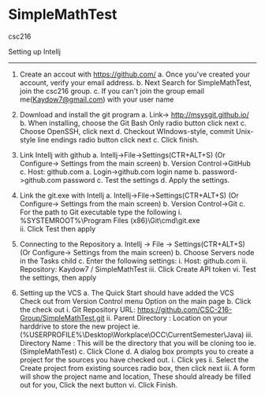 SimpleMathTest
==============

csc216

Setting up Intellj

-----------------

1. Create an accout with https://github.com/
	a. Once you've created your account, verify your email address.
	b. Next Search for SimpleMathTest, join the csc216 group.
	c. If you can't join the group email me(Kaydow7@gmail.com) with your user name

2. Download and install the git program
	a. Link-> http://msysgit.github.io/
	b. When installing, choose the Git Bash Only radio button click next
	c. Choose OpenSSH, click next
	d. Checkout WIndows-style, commit Unix-style line endings radio button click next
	c. Click finish.
	

3. Link Intellj with github
	a. Intellj->File->Settings(CTR+ALT+S) (Or Configure-> Settings from the main screen)
	b. Version Control->GitHub
	c. Host: github.com
		a. Login->github.com login name
		b. password->github.com password
		c. Test the settings
		d. Apply the settings.

4. Link the git.exe with Intellj
	a. Intellj->File->Settings(CTR+ALT+S) (Or Configure-> Settings from the main screen)
	b. Version Control->Git
	c. For the path to Git executable type the following
		 i. %SYSTEMROOT%\Program Files (x86)\Git\cmd\git.exe	 
		ii. Click Test then apply

5. Connecting to the Repository
	a. Intellj -> File -> Settings(CTR+ALT+S) (Or Configure-> Settings from the main screen)
	b. Choose Servers node in the Tasks child
	c. Enter the following settings:
		   i. Host: github.com
		  ii. Repository: Kaydow7 / SimpleMathTest
		 iii. Click Create API token
                  vi. Test the settings, then apply

6. Setting up the VCS
	a. The Quick Start should have added the VCS Check out from Version Control menu Option on the main page
	b. Click the check out
		   i. Git Repository URL: https://github.com/CSC-216-Group/SimpleMathTest.git
		  ii. Parent Directory  : Location on your harddrive to store the new project ie. (%USERPROFILE%\Desktop\Workplace\OCC\CurrentSemester\Java)
		 iii. Directory Name    : This will be the directory that you will be cloning too ie.(SimpleMathTest)
	c. Click Clone
	d. A dialog box prompts you to create a project for the sources you have checked out.
		   i. Click yes
		  ii. Select the Create project from existing sources radio box, then click next
		 iii. A form will show the project name and location, These should already be filled out for you, Click the next button
		  vi. Click Finish.
